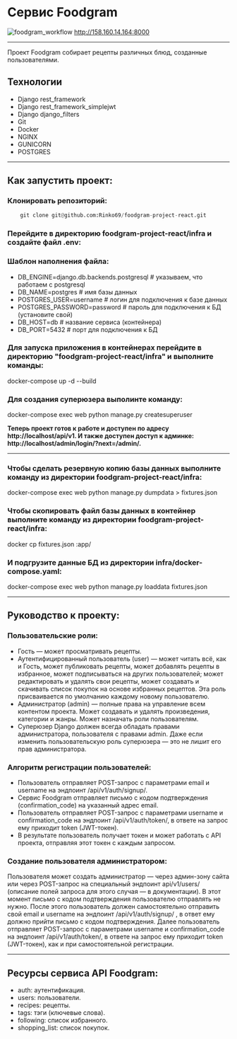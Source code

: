 # Сервис Foodgram
![foodgram_workflow](https://github.com/Rinko69/foodgram-project-react/actions/workflows/foodgram_workflow.yml/badge.svg)
http://158.160.14.164:8000
____

Проект Foodgram собирает рецепты различных блюд, созданные пользователями.

## Технологии
- Django rest_framework
- Django rest_framework_simplejwt
- Django django_filters
- Git
- Docker
- NGINX
- GUNICORN
- POSTGRES
____

## Как запустить проект:

### Клонировать репозиторий:
```python
    git clone git@github.com:Rinko69/foodgram-project-react.git
```

### Перейдите в директорию foodgram-project-react/infra и создайте файл .env:

### Шаблон наполнения файла:
- DB_ENGINE=django.db.backends.postgresql # указываем, что работаем с postgresql
- DB_NAME=postgres # имя базы данных
- POSTGRES_USER=username # логин для подключения к базе данных
- POSTGRES_PASSWORD=password # пароль для подключения к БД (установите свой)
- DB_HOST=db # название сервиса (контейнера)
- DB_PORT=5432 # порт для подключения к БД 

### Для запуска приложения в контейнерах перейдите в директорию "foodgram-project-react/infra" и выполните команды:
docker-compose up -d --build 

### Для создания суперюзера выполинте команду:

docker-compose exec web python manage.py createsuperuser

**Теперь проект готов к работе и доступен по адресу http://localhost/api/v1.
И также доступен доступ к админке: http://localhost/admin/login/?next=/admin/.**
____

### Чтобы сделать резервную копию базы данных выполните команду из директории foodgram-project-react/infra:
docker-compose exec web python manage.py dumpdata > fixtures.json

### Чтобы скопировать файл базы данных в контейнер выполните команду из директории foodgram-project-react/infra:
docker cp fixtures.json <id>:app/
  
### И подгрузите данные БД из директории infra/docker-compose.yaml:
docker-compose exec web python manage.py loaddata fixtures.json
____

## Руководство к проекту:
### Пользовательские роли:
- Гость — может просматривать рецепты.
- Аутентифицированный пользователь (user) — может читать всё, как и Гость, может публиковать рецепты, может добавлять рецепты в избранное, может подписываться на других пользователей; может редактировать и удалять свои рецепты, может создавать и скачивать список покупок на основе избранных рецептов. Эта роль присваивается по умолчанию каждому новому пользователю.
- Администратор (admin) — полные права на управление всем контентом проекта. Может создавать и удалять произведения, категории и жанры. Может назначать роли пользователям.
- Суперюзер Django должен всегда обладать правами администратора, пользователя с правами admin. Даже если изменить пользовательскую роль суперюзера — это не лишит его прав администратора.

### Алгоритм регистрации пользователей:
- Пользователь отправляет POST-запрос с параметрами email и username на эндпоинт /api/v1/auth/signup/.
- Сервис Foodgram отправляет письмо с кодом подтверждения (confirmation_code) на указанный адрес email.
- Пользователь отправляет POST-запрос с параметрами username и confirmation_code на эндпоинт /api/v1/auth/token/, в ответе на запрос ему приходит token (JWT-токен).
- В результате пользователь получает токен и может работать с API проекта, отправляя этот токен с каждым запросом.

### Создание пользователя администратором:
Пользователя может создать администратор — через админ-зону сайта или через POST-запрос на специальный эндпоинт api/v1/users/ (описание полей запроса для этого случая — в документации).
В этот момент письмо с кодом подтверждения пользователю отправлять не нужно. После этого пользователь должен самостоятельно отправить свой email и username на эндпоинт /api/v1/auth/signup/ , в ответ ему должно прийти письмо с кодом подтверждения.
Далее пользователь отправляет POST-запрос с параметрами username и confirmation_code на эндпоинт /api/v1/auth/token/, в ответе на запрос ему приходит token (JWT-токен), как и при самостоятельной регистрации.
____

## Ресурсы сервиса API Foodgram:
- auth: аутентификация.
- users: пользователи.
- recipes: рецепты.
- tags: тэги (ключевые слова).
- following: список избранного.
- shopping_list: список покупок.
